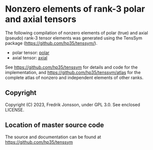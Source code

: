 # Nonzero elements of rank-3 polar and axial tensors

The following compilation of nonzero elements of polar (true) and axial (pseudo) rank-3 tensor elements was generated using the TensSym package (https://github.com/hp35/tenssym/).
- polar tensor: [polar](polar)
- axial tensor: [axial](axial)

See https://github.com/hp35/tenssym for details and code for the implementation, and https://github.com/hp35/tenssym/atlas for the complete atlas of nonzero and independent elements of other ranks.

## Copyright
Copyright (C) 2023, Fredrik Jonsson, under GPL 3.0. See enclosed LICENSE.

## Location of master source code
The source and documentation can be found at https://github.com/hp35/tenssym

